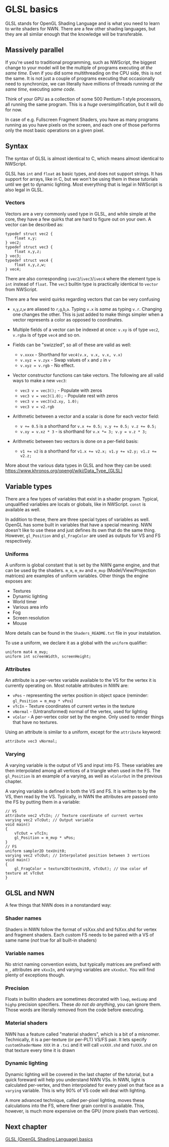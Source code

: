 # GLSL basics

GLSL stands for OpenGL Shading Language and is what you need to learn to write shaders for NWN. There are a few other shading languages, but they are all similar enough that the knowledge will be transferable.

## Massively parallel

If you're used to traditional programming, such as NWScript, the biggest change to your model will be the multiple of programs executing _at the same time_. Even if you did some multithreading on the CPU side, this is not the same. It is not just a couple of programs executing that occasionally need to synchronize, we can literally have millions of threads running _at the same time_, executing _same code_.

Think of your GPU as a collection of some 500 Pentium-1 style processors, all running the same program. This is a _huge_ oversimplification, but it will do for now.

In case of e.g. Fullscreen Fragment Shaders, you have as many programs running as you have pixels on the screen, and each one of those performs only the most basic operations on a given pixel.


## Syntax

The syntax of GLSL is almost identical to C, which means almost identical to NWScript.

GLSL has `int` and `float` as basic types, and does not support strings. It has support for arrays, like in C, but we won't be using them in these tutorials until we get to dynamic lighting. Most everything that is legal in NWScript is also legal in GLSL.

### Vectors

Vectors are a very commonly used type in GLSL, and while simple at the core, they have a few quirks that are hard to figure out on your own. A vector can be described as:

    typedef struct vec2 {
        float x,y;
    } vec2;
    typedef struct vec3 {
        float x,y,z;
    } vec3;
    typedef struct vec4 {
        float x,y,z,w;
    } vec4;

There are also corresponding `ivec2`/`ivec3`/`ivec4` where the element type is `int` instead of `float`. The `vec3` builtin type is practically identical to `vector` from NWScript.

There are a few weird quirks regarding vectors that can be very confusing

- `x`,`y`,`z`,`w` are aliased to `r`,`g`,`b`,`a`. Typing `v.x` is _same_ as typing `v.r`. Changing one changes the other. This is just added to make things simpler when a vector represents a color as opposed to coordinates.

- Multiple fields of a vector can be indexed at once: `v.xy` is of type `vec2`, `v.rgba` is of type `vec4` and so on.

- Fields can be "swizzled", so all of these are valid as well:
  - `v.xxxx` - Shorthand for `vec4(v.x, v.x, v.x, v.x)`
  - `v.xyz = v.zyx` - Swap values of `x` and `z` in `v`
  - `v.xyz = v.rgb` - No effect.

- Vector constructor functions can take vectors. The following are all valid ways to make a new `vec3`:
  - `vec3 v = vec3();` - Populate with zeros
  - `vec3 v = vec3(1.0);` - Populate rest with zeros
  - `vec3 v = vec3(v2.xy, 1.0);`
  - `vec3 v = v2.rgb`

- Arithmetic between a vector and a scalar is done for each vector field:
  - `v += 0.5` is a shorthand for `v.x += 0.5; v.y += 0.5; v.z += 0.5;`
  - `v.xy = v.xz * 3` - is shorthand for `v.x *= 3; v.y = v.z * 3;`

- Arithmetic between two vectors is done on a per-field basis:
  - `v1 += v2` is a shorthand for `v1.x += v2.x; v1.y += v2.y; v1.z += v2.z;`


More about the various data types in GLSL and how they can be used:
https://www.khronos.org/opengl/wiki/Data_Type_(GLSL)


## Variable types

There are a few types of variables that exist in a shader program. Typical, unqualified variables are locals or globals, like in NWScript. `const` is available as well.

In addition to these, there are three special types of variables as well. OpenGL has some built in variables that have a special meaning. NWN doesn't like to use these and just defines its own that do the same thing. However, `gl_Position` and `gl_FragColor` are used as outputs for VS and FS respectively.

### Uniforms

A uniform is global constant that is set by the NWN game engine, and that can be used by the shaders. `m_m`, `m_mv` and `m_mvp` (Model/View/Projection matrices) are examples of uniform variables. Other things the engine exposes are:

- Textures
- Dynamic lighting
- World timer
- Various area info
- Fog
- Screen resolution
- Mouse

More details can be found in the `Shaders_README.txt` file in your instalation.

To use a uniform, we declare it as a global with the `uniform` qualifier:

    uniform mat4 m_mvp;
    uniform int screenWidth, screenHeight;

### Attributes

An attribute is a per-vertex variable available to the VS for the vertex it is currently operating on. Most notable attributes in NWN are:

- `vPos` - representing the vertex position in object space (reminder: `gl_Position = m_mvp * vPos`)
- `vTcIn` - Texture coordinates of current vertex in the texture
- `vNormal` - (Untransformed) normal of the vertex, used for lighting
- `vColor` - A per-vertex color set by the engine. Only used to render things that have no textures.

Using an attribute is similar to a uniform, except for the `attribute` keyword:

    attribute vec3 vNormal;


### Varying

A varying variable is the output of VS and input into FS. These variables are then interpolated among all vertices of a triangle when used in the FS. The `gl_Position` is an example of a varying, as well as `vColorOut` in the previous chapter.

A varying variable is defined in both the VS and FS. It is written to by the VS, then read by the VS. Typically, in NWN the attributes are passed onto the FS by putting them in a variable:

    // VS
    attribute vec2 vTcIn; // Texture coordinate of current vertex
    varying vec2 vTcOut; // Output variable
    void main()
    {
        vTcOut = vTcIn;
        gl_Position = m_mvp * vPos;
    }
    // FS
    uniform sampler2D texUnit0;
    varying vec2 vTcOut; // Interpolated position between 3 vertices
    void main()
    {
        gl_FragColor = texture2D(texUnit0, vTcOut); // Use color of texture at vTcOut
    }



## GLSL and NWN

A few things that NWN does in a nonstandard way:

### Shader names

Shaders in NWN follow the format of vsXxx.shd and fsXxx.shd for vertex and fragment shaders. Each custom FS needs to be paired with a VS of same name (_not_ true for all built-in shaders)

### Variable names

No strict naming convention exists, but typically matrices are prefixed with `m_`, attributes are `vXxxIn`, and varying variables are `vXxxOut`. You will find plenty of exceptions though.

### Precision

Floats in builtin shaders are sometimes decorated with `lowp`, `mediump` and `highp` precision specifiers. These _do not do anything_, you can ignore them. Those words are literally removed from the code before executing.

### Material shaders

NWN has a feature called "material shaders", which is a bit of a misnomer. Technically, it is a per-texture (or per-PLT) VS/FS pair. It lets specify `customShaderName XXX` in a `.txi` and it will call `vsXXX.shd` and `fsXXX.shd` on that texture every time it is drawn

### Dynamic lighting

Dynamic lighting will be covered in the last chapter of the tutorial, but a quick foreward will help you understand NWN VSs. In NWN, light is calculated per-vertex, and then interpolated for every pixel on that face as a `varying` variable. This is why 90% of VS code will deal with lighting.

A more advanced technique, called per-pixel lighting, moves these calculations into the FS, where finer grain control is available. This, however, is much more expensive on the GPU (more pixels than vertices).


## Next chapter
[GLSL (OpenGL Shading Language) basics](tut/glsl-basics.md)
